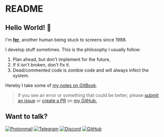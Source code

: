 # README

## Hello World! 👋

I'm [**fer**](https://github.com/fer), another human being stuck to screens since 1988.

I develop stuff sometimes. This is the philosophy I usually follow:

1. Plan ahead, but don't implement for the future,
2. If it isn't broken, don't fix it.
3. Dead/commented code is zombie code and will always infect the system.

Hereby I take some of [my notes on GitBook](https://ferx.gitbook.io/wiki/). 

> If you see an error or something that could be better, please [submit an issue](https://github.com/fer/fer/issues/new) or [create a PR](https://github.com/fer/fer/compare) on [my GitHub.](https://github.com/fer)

## Want to talk?

[![Protonmail](https://img.shields.io/badge/ProtonMail-8B89CC?style=for-the-badge&logo=protonmail&logoColor=white)](mailto:seeyoudowntheroad@pm.me) [![Telegram](https://img.shields.io/badge/Telegram-2CA5E0?style=for-the-badge&logo=telegram&logoColor=white)](https://t.me/my_name_is_fer) [![Discord](https://img.shields.io/badge/DISCORD%20-%237289DA.svg?&style=for-the-badge&logo=discord&logoColor=white)](https://discordapp.com/users/725078473059598458/) [![GitHub](https://img.shields.io/badge/GITHUB%20-%237289DA.svg?&style=for-the-badge&logo=github&logoColor=white&badgeColor=black)](https://github.com/fer)

